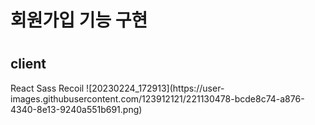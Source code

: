 <h1>회원가입 기능 구현<h1>
 <h2>client</h2>
  React Sass Recoil
![20230224_172913](https://user-images.githubusercontent.com/123912121/221130478-bcde8c74-a876-4340-8e13-9240a551b691.png)
